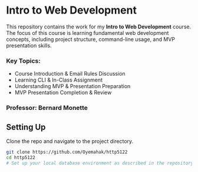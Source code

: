 # Intro to Web Development

This repository contains the work for my **Intro to Web Development** course. The focus of this course is learning fundamental web development concepts, including project structure, command-line usage, and MVP presentation skills.

### Key Topics:
- Course Introduction & Email Rules Discussion  
- Learning CLI & In-Class Assignment  
- Understanding MVP & Presentation Preparation  
- MVP Presentation Completion & Review  

### Professor: Bernard Monette  

## Setting Up  
Clone the repo and navigate to the project directory.  

```bash
git clone https://github.com/Oyemahak/http5122
cd http5122
# Set up your local database environment as described in the repository